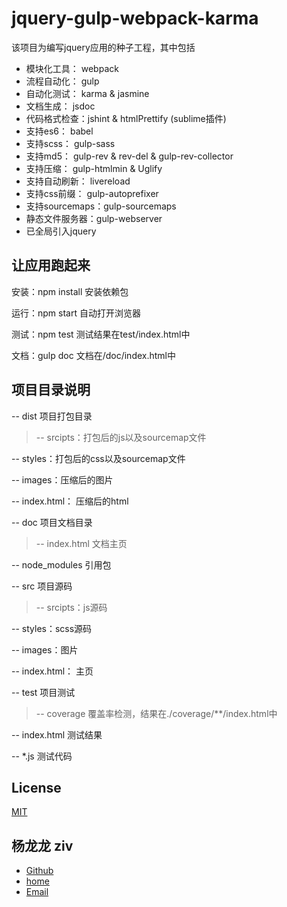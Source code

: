 jquery-gulp-webpack-karma
=========================================


该项目为编写jquery应用的种子工程，其中包括

- 模块化工具： webpack
- 流程自动化： gulp
- 自动化测试： karma & jasmine
- 文档生成：   jsdoc
- 代码格式检查：jshint & htmlPrettify (sublime插件)
- 支持es6：    babel
- 支持scss：   gulp-sass
- 支持md5：    gulp-rev & rev-del &  gulp-rev-collector
- 支持压缩：    gulp-htmlmin & Uglify
- 支持自动刷新： livereload
- 支持css前缀： gulp-autoprefixer
- 支持sourcemaps：gulp-sourcemaps
- 静态文件服务器：gulp-webserver  
- 已全局引入jquery

让应用跑起来
-------------------------
安装：npm install 安装依赖包 

运行：npm start  自动打开浏览器

测试：npm test   测试结果在test/index.html中

文档：gulp doc  文档在/doc/index.html中

项目目录说明
-------------------------
-- dist 项目打包目录
> -- srcipts：打包后的js以及sourcemap文件

  -- styles：打包后的css以及sourcemap文件

  -- images：压缩后的图片

  -- index.html： 压缩后的html

-- doc 项目文档目录
> -- index.html 文档主页

-- node_modules 引用包

-- src 项目源码
> -- srcipts：js源码

  -- styles：scss源码

  -- images：图片

  -- index.html： 主页


-- test 项目测试
> -- coverage 覆盖率检测，结果在./coverage/**/index.html中

  -- index.html 测试结果
  
  -- *.js 测试代码


License
-------------------------
[MIT]

杨龙龙 ziv
-------------------------
- [Github]
- [home]
- [Email]


[MIT]: http://markdalgleish.mit-license.org
[Github]: https://github.com/yllziv
[home]: http://www.yanglonglong.com
[Email]: me@yanglonglong.com
